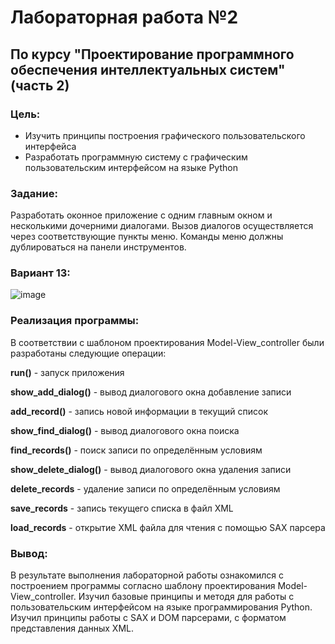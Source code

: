 # Лабораторная работа №2 #
## По курсу "Проектирование программного обеспечения интеллектуальных систем"(часть 2)

### Цель:
- Изучить принципы построения графического пользовательского интерфейса
- Разработать программную систему с графическим пользовательским интерфейсом на языке Python

### Задание:
Разработать оконное приложение с одним главным окном и несколькими дочерними диалогами. Вызов диалогов осуществляется через соответствующие пункты меню. Команды меню должны дублироваться на панели инструментов. 


### Вариант 13: 

![image](https://github.com/LazyWatcher/PPOIS_sem4_lab2/assets/116162763/4eb9f1dc-351c-4a10-a387-c602df22e150)




### Реализация программы:
В соответствии с шаблоном проектирования Model-View_controller были разработаны следующие операции:

**run()** - запуск приложения

**show_add_dialog()** - вывод диалогового окна добавление записи 

**add_record()** - запись новой информации в текущий список

**show_find_dialog()** - вывод диалогового окна поиска

**find_records()** - поиск записи по определённым условиям 

**show_delete_dialog()** - вывод диалогового окна удаления записи

**delete_records** - удаление записи по определённым условиям

**save_records** - запись текущего списка в файл XML

**load_records** - открытие XML файла для чтения с помощью SAX парсера


### Вывод:

В результате выполнения лабораторной работы ознакомился с построением программы согласно шаблону проектирования Model-View_controller. Изучил базовые принципы и методя для работы с пользовательским интерфейсом на языке программирования Python. Изучил принципы работы с SAX и DOM парсерами, с форматом представления данных XML.
